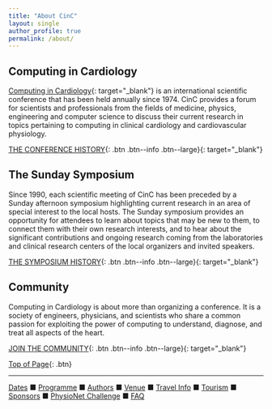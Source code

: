 ```yaml
---
title: "About CinC"
layout: single
author_profile: true
permalink: /about/
---
```

<a name="top"></a>

## Computing in Cardiology
[Computing in Cardiology](https://cinc.org/){: target="_blank"} is an international scientific conference that has been held annually since 1974. CinC provides a forum for scientists and professionals from the fields of medicine, physics, engineering and computer science to discuss their current research in topics pertaining to computing in clinical cardiology and cardiovascular physiology.

[THE CONFERENCE HISTORY](https://cinc.org/past-computing-in-cardiology-conferences/){: .btn .btn--info .btn--large}{: target="_blank"}

## The Sunday Symposium
Since 1990, each scientific meeting of CinC has been preceded by a Sunday afternoon symposium highlighting current research in an area of special interest to the local hosts. The Sunday symposium provides an opportunity for attendees to learn about topics that may be new to them, to connect them with their own research interests, and to hear about the significant contributions and ongoing research coming from the laboratories and clinical research centers of the local organizers and invited speakers.

[THE SYMPOSIUM HISTORY](https://cinc.org/computing-in-cardiology-sunday-symposia/){: .btn .btn--info .btn--large}{: target="_blank"}

## Community
Computing in Cardiology is about more than organizing a conference. It is a society of engineers, physicians, and scientists who share a common passion for exploiting the power of computing to understand, diagnose, and treat all aspects of the heart.

[JOIN THE COMMUNITY](https://cinc.org/cinc-community/){: .btn .btn--info .btn--large}{: target="_blank"}

[Top of Page](#top){: .btn}

---

[Dates](../dates/) &#9632; [Programme](../programme/) &#9632; [Authors](../authors) &#9632; [Venue](../venue/) &#9632; [Travel Info](../travel) &#9632; [Tourism](../tourism/) &#9632; [Sponsors](../sponsors/) &#9632; [PhysioNet Challenge](../challenge/) &#9632; [FAQ](../faq/)
